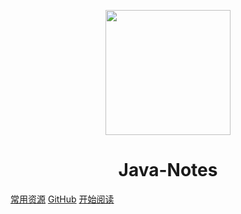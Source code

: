 <p align="center">
<img src="https://ss0.bdstatic.com/70cFvHSh_Q1YnxGkpoWK1HF6hhy/it/u=2481424715,2807309609&fm=26&gp=0.jpg" width="200" height="200"/>
</p>
<h1 align="center">Java-Notes</h1>

[常用资源](https://space.bilibili.com/14163840/channel/index)
[GitHub](https://github.com/guanhai562/Java-Notes)
[开始阅读](./README.md)




